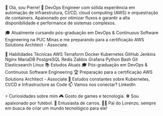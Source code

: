 👋 Olá, sou Pierre!
🚀 DevOps Engineer com sólida experiência em automação de infraestrutura, CI/CD, cloud computing (AWS) e orquestração de containers. Apaixonado por otimizar fluxos e garantir a alta disponibilidade e performance de sistemas complexos.

🎓 Atualmente cursando pós-graduação em DevOps & Continuous Software Engineering na PUC Minas e me preparando para a certificação AWS Solutions Architect - Associate.

🔧 Habilidades Técnicas
AWS Terraform Docker Kubernetes GitHub Jenkins Nginx MariaDB PostgreSQL Redis Zabbix Grafana Python Bash Git Elasticsearch Linux
📚 Estudos Atuais
🎓 Pós-graduação em DevOps & Continuous Software Engineering
🏆 Preparação para a certificação AWS Solutions Architect - Associate
📖 Estudos constantes sobre Kubernetes, CI/CD e Infrastructure as Code
📫 Vamos nos conectar?
LinkedIn

⚡ Curiosidades sobre mim
🎮 Gosto de games e tecnologia.
⚽ Sou apaixonado por futebol.
🚗 Entusiasta de carros.
👨‍👦 Pai do Lorenzo, sempre em busca de criar um mundo tecnológico para ele!

